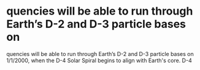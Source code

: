 # quencies will be able to run through Earth’s D-2 and D-3 particle bases on

quencies will be able to run through Earth’s D-2 and D-3 particle bases on
1/1/2000, when the D-4 Solar Spiral begins to align with Earth's core. D-4